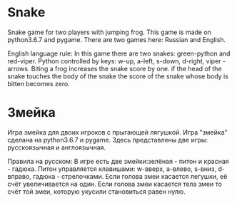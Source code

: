 ﻿# Snake
Snake game for two players with jumping frog.  This game is made on python3.6.7 and pygame.  There are two games here: Russian and English.

English language rule:     In this game there are two snakes: green-python and red-viper.     Python controlled by keys: w-up, a-left, s-down, d-right, viper - arrows.     Biting a frog increases the snake score by one.     if the head of the snake touches the body of the snake the score of the snake whose body is bitten becomes zero.

# Змейка
Игра змейка для двоих игроков с прыгающей лягушкой.  Игра "змейка" сделана на python3.6.7 и pygame.  Здесь представлены две игры: русскоязычная и англоязычная.

Правила на русском:     В игре есть две змейки:зелёная - питон и красная - гадюка.     Питон управляется клавишами: w-вверх, a-влево, s-вниз, d-вправо, гадюка - стрелочками.     Если голова змеи касается легушки, её счёт увеличивается на один.     Если голова змеи касается тела змеи то счёт той змеи, которую укусили становиться равен нулю.  

